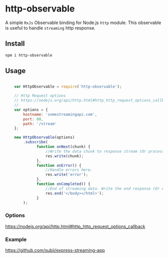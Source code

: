 # http-observable
A simple `RxJs` Observable binding for Node.js `http` module. This observable is useful to handle `streaming` http response.

## Install

```sh
npm i http-observable
```

## Usage

```javaScript

    var HttpObservable = require('http-observable');

    // Http Request options
    // https://nodejs.org/api/http.html#http_http_request_options_callback
    //
    var options = {
        hostname: 'somestreamingapi.com',
        port: 80,
        path: '/stream'
    };

    new HttpObservable(options)
        .subscribe(
              function onNext(chunk) {
                  //Write the data chunk to response stream (Or process the data)
                  res.write(chunk);
              },
              function onError() {
                  //Handle errors here.
                  res.write('error');
              },
              function onCompleted() {
                  //End of streaming data. Write the end response (Or equivalent tasks)
                  res.end('</body></html>');
              }
        );

```

### Options

https://nodejs.org/api/http.html#http_http_request_options_callback

### Example

https://github.com/subii/express-streaming-app
